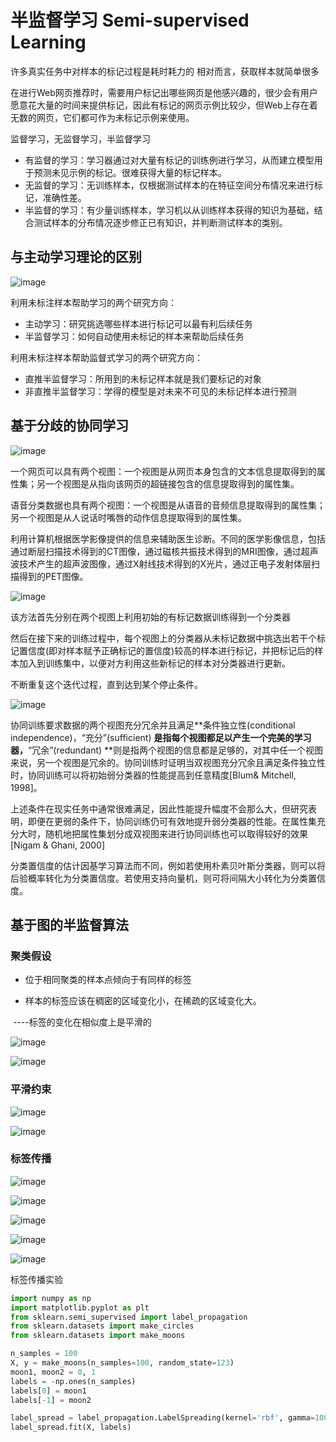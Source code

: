 # 半监督学习 Semi-supervised Learning

许多真实任务中对样本的标记过程是耗时耗力的
相对而言，获取样本就简单很多

在进行Web网页推荐时，需要用户标记出哪些网页是他感兴趣的，很少会有用户愿意花大量的时间来提供标记，因此有标记的网页示例比较少，但Web上存在着无数的网页，它们都可作为未标记示例来使用。

监督学习，无监督学习，半监督学习

- 有监督的学习：学习器通过对大量有标记的训练例进行学习，从而建立模型用于预测未见示例的标记。很难获得大量的标记样本。
- 无监督的学习：无训练样本，仅根据测试样本的在特征空间分布情况来进行标记，准确性差。
- 半监督的学习：有少量训练样本，学习机以从训练样本获得的知识为基础，结合测试样本的分布情况逐步修正已有知识，并判断测试样本的类别。

## 与主动学习理论的区别

![image](img/semi1.png)

利用未标注样本帮助学习的两个研究方向：

- 主动学习：研究挑选哪些样本进行标记可以最有利后续任务
- 半监督学习：如何自动使用未标记的样本来帮助后续任务

利用未标注样本帮助监督式学习的两个研究方向：

- 直推半监督学习：所用到的未标记样本就是我们要标记的对象
- 非直推半监督学习：学得的模型是对未来不可见的未标记样本进行预测

## 基于分歧的协同学习

![image](img/semi2.png)

一个网页可以具有两个视图：一个视图是从网页本身包含的文本信息提取得到的属性集；另一个视图是从指向该网页的超链接包含的信息提取得到的属性集。

语音分类数据也具有两个视图：一个视图是从语音的音频信息提取得到的属性集；另一个视图是从人说话时嘴唇的动作信息提取得到的属性集。

利用计算机根据医学影像提供的信息来辅助医生诊断。不同的医学影像信息，包括通过断层扫描技术得到的CT图像，通过磁核共振技术得到的MRI图像，通过超声波技术产生的超声波图像，通过X射线技术得到的X光片，通过正电子发射体层扫描得到的PET图像。

![image](img/semi3.png)

该方法首先分别在两个视图上利用初始的有标记数据训练得到一个分类器

然后在接下来的训练过程中，每个视图上的分类器从未标记数据中挑选出若干个标记置信度(即对样本赋予正确标记的置信度)较高的样本进行标记，并把标记后的样本加入到训练集中，以便对方利用这些新标记的样本对分类器进行更新。

不断重复这个迭代过程，直到达到某个停止条件。

![image](img/semi4.png)

协同训练要求数据的两个视图充分冗余并且满足**条件独立性(conditional independence)，“充分”(sufficient) **是指每个视图都足以产生一个完美的学习器，**“冗余”(redundant) **则是指两个视图的信息都是足够的，对其中任一个视图来说，另一个视图是冗余的。协同训练时证明当双视图充分冗余且满足条件独立性时，协同训练可以将初始弱分类器的性能提高到任意精度[Blum& Mitchell, 1998]。

上述条件在现实任务中通常很难满足，因此性能提升幅度不会那么大，但研究表明，即便在更弱的条件下，协同训练仍可有效地提升弱分类器的性能。在属性集充分大时，随机地把属性集划分成双视图来进行协同训练也可以取得较好的效果[Nigam & Ghani, 2000]

分类置信度的估计因基学习算法而不同，例如若使用朴素贝叶斯分类器，则可以将后验概率转化为分类置信度。若使用支持向量机，则可将间隔大小转化为分类置信度。

## 基于图的半监督算法

### 聚类假设

- 位于相同聚类的样本点倾向于有同样的标签


- 样本的标签应该在稠密的区域变化小，在稀疏的区域变化大。

​        ----标签的变化在相似度上是平滑的

![image](img/semi5.png)

![image](img/semi6.png)

### 平滑约束



![image](img/semi7.png)

![image](img/semi8.png)

### 标签传播

![image](img/semi9.png)

![image](img/semi10.png)

![image](img/semi11.png)

![image](img/semi12.png)

![image](img/semi13.png)

标签传播实验

```python
import numpy as np
import matplotlib.pyplot as plt
from sklearn.semi_supervised import label_propagation
from sklearn.datasets import make_circles
from sklearn.datasets import make_moons

n_samples = 100
X, y = make_moons(n_samples=100, random_state=123)
moon1, moon2 = 0, 1
labels = -np.ones(n_samples)
labels[0] = moon1
labels[-1] = moon2

label_spread = label_propagation.LabelSpreading(kernel='rbf', gamma=100)
label_spread.fit(X, labels)
```



